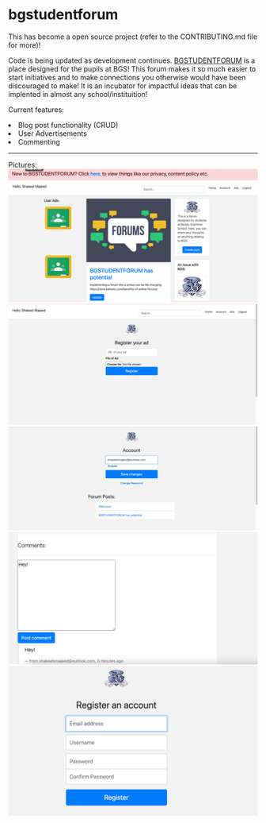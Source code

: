 # bgstudentforum

This has become a open source project (refer to the CONTRIBUTING.md file for more)!

Code is being updated as development continues. <a href="https://www.bgstudentforum.com">BGSTUDENTFORUM</a> is a place designed for the pupils at BGS! This forum makes it so much easier to start initiatives and to make connections you otherwise would have been discouraged to make! It is an incubator for impactful ideas that can be implented in almost any school/instituition!

Current features:
<li>Blog post functionality (CRUD)</li>
<li>User Advertisements</li>
<li>Commenting</li>

<hr></hr>

Pictures:
![alt text](https://github.com/shakeelmajeed-work/bgstudentforum/blob/master/Screenshot%202020-11-22%20at%2013.55.10.png)
![alt text](https://github.com/shakeelmajeed-work/bgstudentforum/blob/master/Screenshot%202020-11-22%20at%2013.58.52.png)
![alt text](https://github.com/shakeelmajeed-work/bgstudentforum/blob/master/Screenshot%202020-11-22%20at%2013.59.38.png)
![alt text](https://github.com/shakeelmajeed-work/bgstudentforum/blob/master/Screenshot%202020-11-22%20at%2014.00.39.png)
![alt text](https://github.com/shakeelmajeed-work/bgstudentforum/blob/master/Screenshot%202020-11-22%20at%2014.01.13.png)
